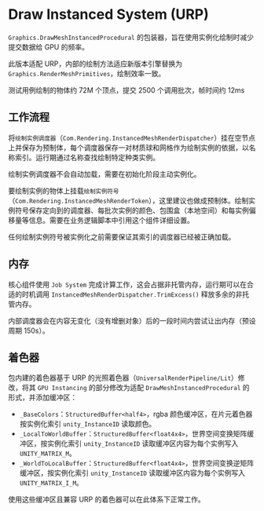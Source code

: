 # Draw Instanced System (URP)

`Graphics.DrawMeshInstancedProcedural` 的包装器，旨在使用实例化绘制时减少提交数据给 GPU 的频率。

此版本适配 URP，内部的绘制方法适应新版本引擎替换为 `Graphics.RenderMeshPrimitives`，绘制效率一致。

测试用例绘制的物体约 72M 个顶点，提交 2500 个调用批次，帧时间约 12ms

## 工作流程

将`绘制实例调度器`（`Com.Rendering.InstancedMeshRenderDispatcher`）挂在空节点上并保存为预制体，每个调度器保存一对材质球和网格作为绘制实例的依据，以名称索引。运行期通过名称查找绘制特定种类实例。

绘制实例调度器不会自动加载，需要在初始化阶段主动实例化。

要绘制实例的物体上挂载`绘制实例符号`（`Com.Rendering.InstancedMeshRenderToken`），这里建议也做成预制体。绘制实例符号保存定向到的调度器、每批次实例的颜色、包围盒（本地空间）和每实例偏移量等信息。需要在业务逻辑脚本中引用这个组件详细设置。

任何绘制实例符号被实例化之前需要保证其索引的调度器已经被正确加载。


## 内存

核心组件使用 `Job System` 完成计算工作，这会占据非托管内存，运行期可以在合适的时机调用 `InstancedMeshRenderDispatcher.TrimExcess()` 释放多余的非托管内存。

内部调度器会在内容无变化（没有增删对象）后的一段时间内尝试让出内存（预设周期 150s）。


## 着色器

包内建的着色器基于 URP 的光照着色器（`UniversalRenderPipeline/Lit`）修改，将其 `GPU Instancing` 的部分修改为适配 `DrawMeshInstancedProcedural` 的形式，并添加缓冲区：
- `_BaseColors`：`StructuredBuffer<half4>`，rgba 颜色缓冲区，在片元着色器按实例化索引 `unity_InstanceID` 读取颜色。
- `_LocalToWorldBuffer`：`StructuredBuffer<float4x4>`，世界空间变换矩阵缓冲区，按实例化索引 `unity_InstanceID` 读取缓冲区内容为每个实例写入 `UNITY_MATRIX_M`。
- `_WorldToLocalBuffer`：`StructuredBuffer<float4x4>`，世界空间变换逆矩阵缓冲区，按实例化索引 `unity_InstanceID` 读取缓冲区内容为每个实例写入 `UNITY_MATRIX_I_M`。

使用这些缓冲区且兼容 URP 的着色器可以在此体系下正常工作。